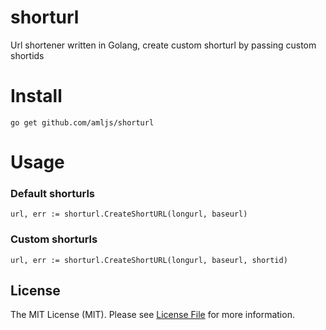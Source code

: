 # shorturl
Url shortener written in Golang, create custom shorturl by passing custom shortids

# Install
```
go get github.com/amljs/shorturl
```

# Usage
### Default shorturls
```
url, err := shorturl.CreateShortURL(longurl, baseurl)
```

### Custom shorturls
```
url, err := shorturl.CreateShortURL(longurl, baseurl, shortid)
```

## License

The MIT License (MIT). Please see [License File](https://github.com/amljs/shorturl/blob/master/LICENSE) for more information.
